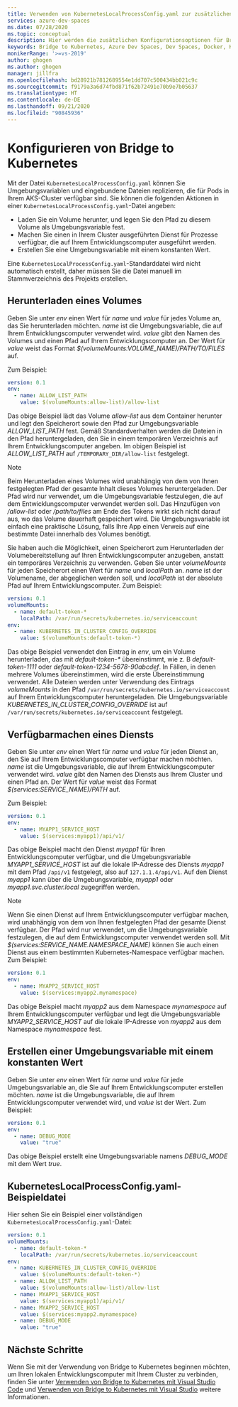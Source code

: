 ```yaml
---
title: Verwenden von KubernetesLocalProcessConfig.yaml zur zusätzlichen Konfiguration mit Bridge to Kubernetes
services: azure-dev-spaces
ms.date: 07/28/2020
ms.topic: conceptual
description: Hier werden die zusätzlichen Konfigurationsoptionen für Bridge to Kubernetes bei Verwendung von KubernetesLocalProcessConfig.yaml beschrieben.
keywords: Bridge to Kubernetes, Azure Dev Spaces, Dev Spaces, Docker, Kubernetes, Azure, AKS, Azure Kubernetes Service, container
monikerRange: '>=vs-2019'
author: ghogen
ms.author: ghogen
manager: jillfra
ms.openlocfilehash: bd28921b7812689554e1dd707c500434bb021c9c
ms.sourcegitcommit: f9179a3a6d74fbd871f62b72491e70b9e7b05637
ms.translationtype: HT
ms.contentlocale: de-DE
ms.lasthandoff: 09/21/2020
ms.locfileid: "90845936"
---
```

# <a name="configure-bridge-to-kubernetes"></a>Konfigurieren von Bridge to Kubernetes

Mit der Datei `KubernetesLocalProcessConfig.yaml` können Sie Umgebungsvariablen und eingebundene Dateien replizieren, die für Pods in Ihrem AKS-Cluster verfügbar sind. Sie können die folgenden Aktionen in einer `KubernetesLocalProcessConfig.yaml`-Datei angeben:

* Laden Sie ein Volume herunter, und legen Sie den Pfad zu diesem Volume als Umgebungsvariable fest.
* Machen Sie einen in Ihrem Cluster ausgeführten Dienst für Prozesse verfügbar, die auf Ihrem Entwicklungscomputer ausgeführt werden.
* Erstellen Sie eine Umgebungsvariable mit einem konstanten Wert.

Eine `KubernetesLocalProcessConfig.yaml`-Standarddatei wird nicht automatisch erstellt, daher müssen Sie die Datei manuell im Stammverzeichnis des Projekts erstellen.

## <a name="download-a-volume"></a>Herunterladen eines Volumes

Geben Sie unter *env* einen Wert für *name* und *value* für jedes Volume an, das Sie herunterladen möchten. *name* ist die Umgebungsvariable, die auf Ihrem Entwicklungscomputer verwendet wird. *value* gibt den Namen des Volumes und einen Pfad auf Ihrem Entwicklungscomputer an. Der Wert für *value* weist das Format *$(volumeMounts:VOLUME_NAME)/PATH/TO/FILES* auf.

Zum Beispiel:

```yaml
version: 0.1
env:
  - name: ALLOW_LIST_PATH
    value: $(volumeMounts:allow-list)/allow-list
```

Das obige Beispiel lädt das Volume *allow-list* aus dem Container herunter und legt den Speicherort sowie den Pfad zur Umgebungsvariable *ALLOW_LIST_PATH* fest. Gemäß Standardverhalten werden die Dateien in den Pfad heruntergeladen, den Sie in einem temporären Verzeichnis auf Ihrem Entwicklungscomputer angeben. Im obigen Beispiel ist *ALLOW_LIST_PATH* auf `/TEMPORARY_DIR/allow-list` festgelegt. 

> [!NOTE]
> Beim Herunterladen eines Volumes wird unabhängig von dem von Ihnen festgelegten Pfad der gesamte Inhalt dieses Volumes heruntergeladen. Der Pfad wird nur verwendet, um die Umgebungsvariable festzulegen, die auf dem Entwicklungscomputer verwendet werden soll. Das Hinzufügen von */allow-list* oder */path/to/files* am Ende des Tokens wirkt sich nicht darauf aus, wo das Volume dauerhaft gespeichert wird. Die Umgebungsvariable ist einfach eine praktische Lösung, falls Ihre App einen Verweis auf eine bestimmte Datei innerhalb des Volumes benötigt.

Sie haben auch die Möglichkeit, einen Speicherort zum Herunterladen der Volumebereitstellung auf Ihren Entwicklungscomputer anzugeben, anstatt ein temporäres Verzeichnis zu verwenden. Geben Sie unter *volumeMounts* für jeden Speicherort einen Wert für *name* und *localPath* an. *name* ist der Volumename, der abgeglichen werden soll, und *localPath* ist der absolute Pfad auf Ihrem Entwicklungscomputer. Zum Beispiel:

```yaml
version: 0.1
volumeMounts:
  - name: default-token-*
    localPath: /var/run/secrets/kubernetes.io/serviceaccount
env:
  - name: KUBERNETES_IN_CLUSTER_CONFIG_OVERRIDE
    value: $(volumeMounts:default-token-*)
```

Das obige Beispiel verwendet den Eintrag in *env*, um ein Volume herunterladen, das mit *default-token-\** übereinstimmt, wie z. B *default-token-1111* oder *default-token-1234-5678-90abcdef*. In Fällen, in denen mehrere Volumes übereinstimmen, wird die erste Übereinstimmung verwendet. Alle Dateien werden unter Verwendung des Eintrags *volumeMounts* in den Pfad `/var/run/secrets/kubernetes.io/serviceaccount` auf Ihrem Entwicklungscomputer heruntergeladen. Die Umgebungsvariable *KUBERNETES_IN_CLUSTER_CONFIG_OVERRIDE* ist auf `/var/run/secrets/kubernetes.io/serviceaccount` festgelegt.

## <a name="make-a-service-available"></a>Verfügbarmachen eines Diensts

Geben Sie unter *env* einen Wert für *name* und *value* für jeden Dienst an, den Sie auf Ihrem Entwicklungscomputer verfügbar machen möchten. *name* ist die Umgebungsvariable, die auf Ihrem Entwicklungscomputer verwendet wird. *value* gibt den Namen des Diensts aus Ihrem Cluster und einen Pfad an. Der Wert für *value* weist das Format *$(services:SERVICE_NAME)/PATH* auf.

Zum Beispiel:

```yaml
version: 0.1
env:
  - name: MYAPP1_SERVICE_HOST
    value: $(services:myapp1)/api/v1/
```

Das obige Beispiel macht den Dienst *myapp1* für Ihren Entwicklungscomputer verfügbar, und die Umgebungsvariable *MYAPP1_SERVICE_HOST* ist auf die lokale IP-Adresse des Diensts *myapp1* mit dem Pfad `/api/v1` festgelegt, also auf `127.1.1.4/api/v1`. Auf den Dienst *myapp1* kann über die Umgebungsvariable, *myapp1* oder *myapp1.svc.cluster.local* zugegriffen werden.

> [!NOTE]
> Wenn Sie einen Dienst auf Ihrem Entwicklungscomputer verfügbar machen, wird unabhängig von dem von Ihnen festgelegten Pfad der gesamte Dienst verfügbar. Der Pfad wird nur verwendet, um die Umgebungsvariable festzulegen, die auf dem Entwicklungscomputer verwendet werden soll.
Mit *$(services:SERVICE_NAME.NAMESPACE_NAME)* können Sie auch einen Dienst aus einem bestimmten Kubernetes-Namespace verfügbar machen. Zum Beispiel:

```yaml
version: 0.1
env:
  - name: MYAPP2_SERVICE_HOST
    value: $(services:myapp2.mynamespace)
```

Das obige Beispiel macht *myapp2* aus dem Namespace *mynamespace* auf Ihrem Entwicklungscomputer verfügbar und legt die Umgebungsvariable *MYAPP2_SERVICE_HOST* auf die lokale IP-Adresse von *myapp2* aus dem Namespace *mynamespace* fest.

## <a name="create-an-environment-variable-with-a-constant-value"></a>Erstellen einer Umgebungsvariable mit einem konstanten Wert

Geben Sie unter *env* einen Wert für *name* und *value* für jede Umgebungsvariable an, die Sie auf Ihrem Entwicklungscomputer erstellen möchten. *name* ist die Umgebungsvariable, die auf Ihrem Entwicklungscomputer verwendet wird, und *value* ist der Wert. Zum Beispiel:

```yaml
version: 0.1
env:
  - name: DEBUG_MODE
    value: "true"
```

Das obige Beispiel erstellt eine Umgebungsvariable namens *DEBUG_MODE* mit dem Wert *true*.

## <a name="example-kuberneteslocalprocessconfigyaml"></a>KubernetesLocalProcessConfig.yaml-Beispieldatei

Hier sehen Sie ein Beispiel einer vollständigen `KubernetesLocalProcessConfig.yaml`-Datei:

```yaml
version: 0.1
volumeMounts:
  - name: default-token-*
    localPath: /var/run/secrets/kubernetes.io/serviceaccount
env:
  - name: KUBERNETES_IN_CLUSTER_CONFIG_OVERRIDE
    value: $(volumeMounts:default-token-*)
  - name: ALLOW_LIST_PATH
    value: $(volumeMounts:allow-list)/allow-list
  - name: MYAPP1_SERVICE_HOST
    value: $(services:myapp1)/api/v1/
  - name: MYAPP2_SERVICE_HOST
    value: $(services:myapp2.mynamespace)
  - name: DEBUG_MODE 
    value: "true"
```

## <a name="next-steps"></a>Nächste Schritte

Wenn Sie mit der Verwendung von Bridge to Kubernetes beginnen möchten, um Ihren lokalen Entwicklungscomputer mit Ihrem Cluster zu verbinden, finden Sie unter [Verwenden von Bridge to Kubernetes mit Visual Studio Code][bridge-to-kubernetes-vs-code] und [Verwenden von Bridge to Kubernetes mit Visual Studio][bridge-to-kubernetes-vs] weitere Informationen.

[bridge-to-kubernetes-vs-code]: https://code.visualstudio.com/docs/containers/bridge-to-kubernetes
[bridge-to-kubernetes-vs]: bridge-to-kubernetes.md
